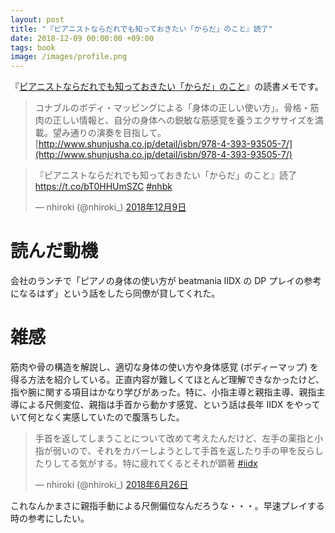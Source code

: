 ```yaml
---
layout: post
title: "『ピアニストならだれでも知っておきたい「からだ」のこと』読了"
date: 2018-12-09 00:00:00 +09:00
tags: book
image: /images/profile.png
---
```


『[ピアニストならだれでも知っておきたい「からだ」のこと](http://www.shunjusha.co.jp/detail/isbn/978-4-393-93505-7/)』の読書メモです。

> コナブルのボディ・マッピングによる「身体の正しい使い方」。骨格・筋肉の正しい情報と、自分の身体への鋭敏な筋感覚を養うエクササイズを満載。望み通りの演奏を目指して。
> [http://www.shunjusha.co.jp/detail/isbn/978-4-393-93505-7/](http://www.shunjusha.co.jp/detail/isbn/978-4-393-93505-7/)

<blockquote class="twitter-tweet" data-lang="ja"><p lang="ja" dir="ltr">『ピアニストならだれでも知っておきたい「からだ」のこと』読了 <a href="https://t.co/bT0HHUmSZC">https://t.co/bT0HHUmSZC</a> <a href="https://twitter.com/hashtag/nhbk?src=hash&amp;ref_src=twsrc%5Etfw">#nhbk</a></p>&mdash; nhiroki (@nhiroki_) <a href="https://twitter.com/nhiroki_/status/1071772074505527301?ref_src=twsrc%5Etfw">2018年12月9日</a></blockquote>
<script async src="https://platform.twitter.com/widgets.js" charset="utf-8"></script>

# 読んだ動機

会社のランチで「ピアノの身体の使い方が beatmania IIDX の DP プレイの参考になるはず」という話をしたら同僚が貸してくれた。

# 雑感

筋肉や骨の構造を解説し、適切な身体の使い方や身体感覚 (ボディーマップ) を得る方法を紹介している。正直内容が難しくてほとんど理解できなかったけど、指や腕に関する項目はかなり学びがあった。特に、小指主導と親指主導、親指主導による尺側変位、親指は手首から動かす感覚、という話は長年 IIDX をやっていて何となく実感していたので腹落ちした。

<blockquote class="twitter-tweet" data-conversation="none" data-lang="ja"><p lang="ja" dir="ltr">手首を返してしまうことについて改めて考えたんだけど、左手の薬指と小指が弱いので、それをカバーしようとして手首を返したり手の甲を反らしたりしてる気がする。特に疲れてくるとそれが顕著 <a href="https://twitter.com/hashtag/iidx?src=hash&amp;ref_src=twsrc%5Etfw">#iidx</a></p>&mdash; nhiroki (@nhiroki_) <a href="https://twitter.com/nhiroki_/status/1011608038208430081?ref_src=twsrc%5Etfw">2018年6月26日</a></blockquote>
<script async src="https://platform.twitter.com/widgets.js" charset="utf-8"></script>

これなんかまさに親指手動による尺側偏位なんだろうな・・・。早速プレイする時の参考にしたい。